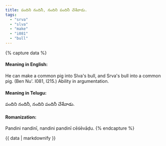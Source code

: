 ```yaml
---
title: పందిని నందినీ, నందిని పందినీ చేశేవాడు.
tags:
  - "srva"
  - "slva"
  - "make"
  - "i081"
  - "bull"
---
```


{% capture data %}
#### Meaning in English:
He can make a common pig into Slva's bull, and Srva's bull into a common pig.
(Ben Nu'. I081, I215.)
Ability in argumentation.

#### Meaning in Telugu:
పందిని నందినీ, నందిని పందినీ చేశేవాడు.

#### Romanization:
Pandini nandinī, nandini pandinī cēśēvāḍu.
{% endcapture %}

{{ data | markdownify }}

